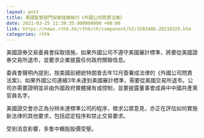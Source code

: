 ```yaml
---
layout: post
title: 美國監管部門採取措施執行《外國公司問責法案》
date: 2021-03-25 11:39:35.000000000 +08:00
link: https://news.rthk.hk/rthk/ch/component/k2/1582486-20210325.htm
categories: rthk
---
```


美國證券交易委員會採取措施，如果外國公司不遵守美國審計標準，將要從美國證券交易所退市，並要求企業披露任何政府關聯信息。

委員會聲明內提到，按美國前總統特朗普去年12月簽署成法律的《外國公司問責法案》，如果外國公司連續3年未達到美國審計標準，需要從美國交易所退市。公司亦需要證明並非由外國政府實體擁有或控制，並要披露董事會成員中中國共產黨官員名字。

美國證交會亦正為分辨未達標準公司的程序，徵求公眾意見，亦正在評估如何實施新法律的其他要求，包括認定程序和禁止交易要求。

受到消息影響，多隻中概股股價受壓。
